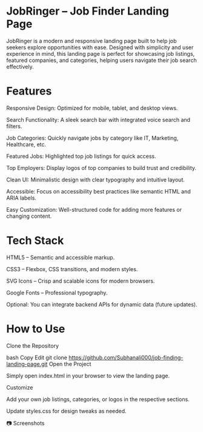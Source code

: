 #  JobRinger – Job Finder Landing Page
JobRinger is a modern and responsive landing page built to help job seekers explore opportunities with ease. Designed with simplicity and user experience in mind, this landing page is perfect for showcasing job listings, featured companies, and categories, helping users navigate their job search effectively.

#  Features
Responsive Design: Optimized for mobile, tablet, and desktop views.

Search Functionality: A sleek search bar with integrated voice search and filters.

Job Categories: Quickly navigate jobs by category like IT, Marketing, Healthcare, etc.

Featured Jobs: Highlighted top job listings for quick access.

Top Employers: Display logos of top companies to build trust and credibility.

Clean UI: Minimalistic design with clear typography and intuitive layout.

Accessible: Focus on accessibility best practices like semantic HTML and ARIA labels.

Easy Customization: Well-structured code for adding more features or changing content.

#  Tech Stack
HTML5 – Semantic and accessible markup.

CSS3 – Flexbox, CSS transitions, and modern styles.

SVG Icons – Crisp and scalable icons for modern browsers.

Google Fonts – Professional typography.

Optional: You can integrate backend APIs for dynamic data (future updates).

# How to Use
Clone the Repository

bash
Copy
Edit
git clone https://github.com/Subhanali000/job-finding-landing-page.git
Open the Project

Simply open index.html in your browser to view the landing page.

Customize

Add your own job listings, categories, or logos in the respective sections.

Update styles.css for design tweaks as needed.

📷 Screenshots
